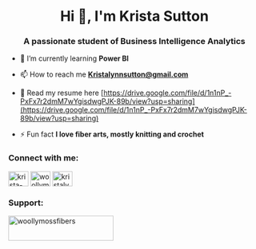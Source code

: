 <h1 align="center">Hi 👋, I'm Krista Sutton</h1>
<h3 align="center">A passionate student of Business Intelligence Analytics</h3>

- 🌱 I’m currently learning **Power BI**

- 📫 How to reach me **Kristalynnsutton@gmail.com**

- 📄 Read my resume here [https://drive.google.com/file/d/1n1nP_-PxFx7r2dmM7wYgisdwgPJK-89b/view?usp=sharing](https://drive.google.com/file/d/1n1nP_-PxFx7r2dmM7wYgisdwgPJK-89b/view?usp=sharing)

- ⚡ Fun fact **I love fiber arts, mostly knitting and crochet**

<h3 align="left">Connect with me:</h3>
<p align="left">
<a href="https://linkedin.com/in/krista-sutton" target="blank"><img align="center" src="https://raw.githubusercontent.com/rahuldkjain/github-profile-readme-generator/master/src/images/icons/Social/linked-in-alt.svg" alt="krista-sutton" height="30" width="40" /></a>
<a href="https://instagram.com/woollymossfibers" target="blank"><img align="center" src="https://raw.githubusercontent.com/rahuldkjain/github-profile-readme-generator/master/src/images/icons/Social/instagram.svg" alt="woollymossfibers" height="30" width="40" /></a>
<a href="https://www.youtube.com/c/kristalynnsutton" target="blank"><img align="center" src="https://raw.githubusercontent.com/rahuldkjain/github-profile-readme-generator/master/src/images/icons/Social/youtube.svg" alt="kristalynnsutton" height="30" width="40" /></a>
</p>

<h3 align="left">Support:</h3>
<p><a href="https://ko-fi.com/woollymossfibers"> <img align="left" src="https://cdn.ko-fi.com/cdn/kofi3.png?v=3" height="50" width="210" alt="woollymossfibers" /></a></p><br><br>
